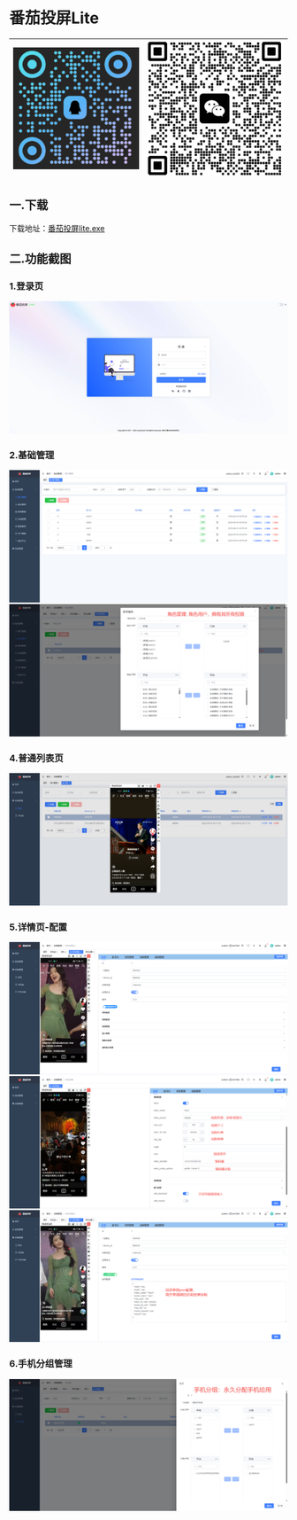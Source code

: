 # 番茄投屏Lite
|![qq群](asset/qq_code.png)|![微信群](asset/qr_code.png)|
|---------------------------|----------------------------------|

## 一.下载
下载地址：[番茄投屏lite.exe](../../releases/latest)

## 二.功能截图
### 1.登录页
![0](asset/0.png)
### 2.基础管理
![1](asset/1.png)
![1](asset/1-1.png)
### 4.普通列表页
![3](asset/3.png)
### 5.详情页-配置
![4](asset/4.png)
![4](asset/4-1.png)
![4](asset/4-2.png)
### 6.手机分组管理
![9](asset/9.png)
